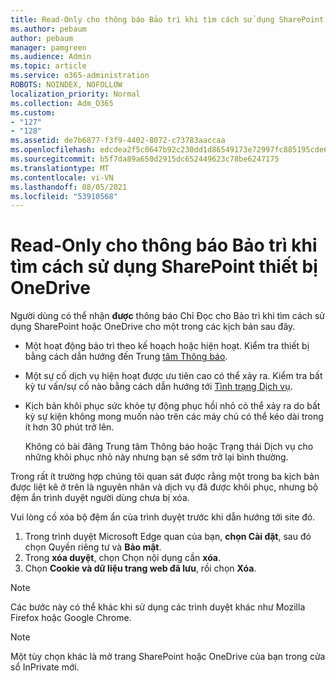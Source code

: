 ```yaml
---
title: Read-Only cho thông báo Bảo trì khi tìm cách sử dụng SharePoint thiết bị OneDrive
ms.author: pebaum
author: pebaum
manager: pamgreen
ms.audience: Admin
ms.topic: article
ms.service: o365-administration
ROBOTS: NOINDEX, NOFOLLOW
localization_priority: Normal
ms.collection: Adm_O365
ms.custom:
- "127"
- "128"
ms.assetid: de7b6877-f3f9-4402-8072-c73783aaccaa
ms.openlocfilehash: edcdea2f5c0647b92c230dd1d86549173e72997fc885195cde688b3b17710a2c
ms.sourcegitcommit: b5f7da89a650d2915dc652449623c78be6247175
ms.translationtype: MT
ms.contentlocale: vi-VN
ms.lasthandoff: 08/05/2021
ms.locfileid: "53910568"
---
```

# <a name="read-only-for-maintenance-message-when-attempting-to-use-sharepoint-or-onedrive"></a>Read-Only cho thông báo Bảo trì khi tìm cách sử dụng SharePoint thiết bị OneDrive

Người dùng có thể nhận **được** thông báo Chỉ Đọc cho Bảo trì khi tìm cách sử dụng SharePoint hoặc OneDrive cho một trong các kịch bản sau đây. 

-   Một hoạt động bảo trì theo kế hoạch hoặc hiện hoạt.  Kiểm tra thiết bị bằng cách dẫn hướng đến Trung [tâm Thông báo](https://portal.office.com/adminportal/home#/messagecenter).
-   Một sự cố dịch vụ hiện hoạt được ưu tiên cao có thể xảy ra. Kiểm tra bất kỳ tư vấn/sự cố nào bằng cách dẫn hướng tới [Tình trạng Dịch vụ](https://portal.office.com/adminportal/home#/servicehealth).
-   Kịch bản khôi phục sức khỏe tự động phục hồi nhỏ có thể xảy ra do bất kỳ sự kiện không mong muốn nào trên các máy chủ có thể kéo dài trong ít hơn 30 phút trở lên. 
    
    Không có bài đăng Trung tâm Thông báo hoặc Trạng thái Dịch vụ cho những khôi phục nhỏ này nhưng bạn sẽ sớm trở lại bình thường.

Trong rất ít trường hợp chúng tôi quan sát được rằng một trong ba kịch bản được liệt kê ở trên là nguyên nhân và dịch vụ đã được khôi phục, nhưng bộ đệm ẩn trình duyệt người dùng chưa bị xóa.

Vui lòng cố xóa bộ đệm ẩn của trình duyệt trước khi dẫn hướng tới site đó.

1. Trong trình duyệt Microsoft Edge quan của bạn, **chọn Cài đặt**, sau đó chọn Quyền riêng tư và **Bảo mật**.
2. Trong **xóa duyệt**, chọn Chọn nội dụng cần **xóa**.
3. Chọn **Cookie và dữ liệu trang web đã lưu**, rồi chọn **Xóa**.

>[!Note] 
> Các bước này có thể khác khi sử dụng các trình duyệt khác như Mozilla Firefox hoặc Google Chrome.

>[!Note] 
> Một tùy chọn khác là mở trang SharePoint hoặc OneDrive của bạn trong cửa sổ InPrivate mới.